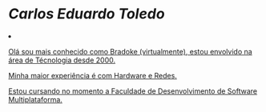 <H1><i>Carlos Eduardo Toledo</i></H1>
<li>
<u><p>Olá sou mais conhecido como Bradoke (virtualmente), estou envolvido na área de Técnologia desde 2000.</p>
<p>Minha maior experiência é com Hardware e Redes.</p>
<p>Estou cursando no momento a Faculdade de Desenvolvimento de Software Multiplataforma.</p>
</li>
